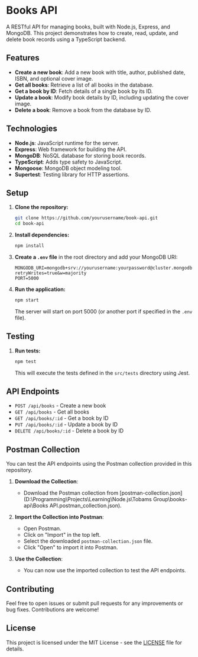 # Books API

A RESTful API for managing books, built with Node.js, Express, and MongoDB. This project demonstrates how to create, read, update, and delete book records using a TypeScript backend.

## Features

- **Create a new book**: Add a new book with title, author, published date, ISBN, and optional cover image.
- **Get all books**: Retrieve a list of all books in the database.
- **Get a book by ID**: Fetch details of a single book by its ID.
- **Update a book**: Modify book details by ID, including updating the cover image.
- **Delete a book**: Remove a book from the database by ID.

## Technologies

- **Node.js**: JavaScript runtime for the server.
- **Express**: Web framework for building the API.
- **MongoDB**: NoSQL database for storing book records.
- **TypeScript**: Adds type safety to JavaScript.
- **Mongoose**: MongoDB object modeling tool.
- **Supertest**: Testing library for HTTP assertions.

## Setup

1. **Clone the repository:**

    ```bash
    git clone https://github.com/yourusername/book-api.git
    cd book-api
    ```

2. **Install dependencies:**

    ```bash
    npm install
    ```

3. **Create a `.env` file** in the root directory and add your MongoDB URI:

    ```plaintext
    MONGODB_URI=mongodb+srv://yourusername:yourpassword@cluster.mongodb.net/book_api_db?retryWrites=true&w=majority
    PORT=5000
    ```

4. **Run the application:**

    ```bash
    npm start
    ```

   The server will start on port 5000 (or another port if specified in the `.env` file).

## Testing

1. **Run tests:**

    ```bash
    npm test
    ```

   This will execute the tests defined in the `src/tests` directory using Jest.

## API Endpoints

- `POST /api/books` - Create a new book
- `GET /api/books` - Get all books
- `GET /api/books/:id` - Get a book by ID
- `PUT /api/books/:id` - Update a book by ID
- `DELETE /api/books/:id` - Delete a book by ID

## Postman Collection

You can test the API endpoints using the Postman collection provided in this repository.

1. **Download the Collection**:
   - Download the Postman collection from [postman-collection.json](D:\Programming\Projects\Learning\Node.js\Tobams Group\books-api\Books API.postman_collection.json).

2. **Import the Collection into Postman**:
   - Open Postman.
   - Click on "Import" in the top left.
   - Select the downloaded `postman-collection.json` file.
   - Click "Open" to import it into Postman.

3. **Use the Collection**:
   - You can now use the imported collection to test the API endpoints.


## Contributing

Feel free to open issues or submit pull requests for any improvements or bug fixes. Contributions are welcome!

## License

This project is licensed under the MIT License - see the [LICENSE](LICENSE) file for details.

